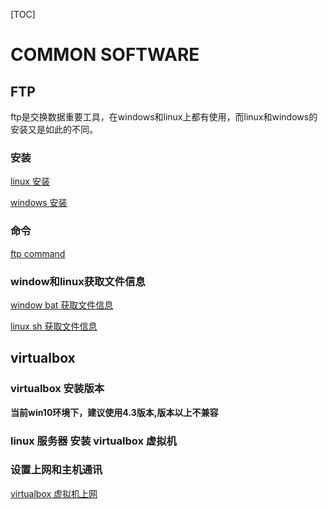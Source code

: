 [TOC]

# COMMON SOFTWARE



## FTP

​	ftp是交换数据重要工具，在windows和linux上都有使用，而linux和windows的安装又是如此的不同。

### 安装

[linux 安装](../20170503/linux_ftp_create.md)

[windows 安装](../20170503/window_ftp_create.md)

### 命令

[ftp command](../20170503/ftp_command.md)

### window和linux获取文件信息

[window bat 获取文件信息](../20170503/WINDOW_bat_获取ftp文件信息.md)

[linux sh 获取文件信息](../20170503/linux_sh_get_ftp_filename.md)







## virtualbox



### virtualbox 安装版本

**当前win10环境下，建议使用4.3版本,版本以上不兼容**



### linux 服务器 安装 virtualbox 虚拟机





### 设置上网和主机通讯

[virtualbox 虚拟机上网](../20180923/我和virtualbox死磕上网问题.md)



